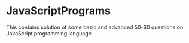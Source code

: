 # JavaScriptPrograms
This contains solution of some basic and advanced 50-60 questions on JavaScript programming language
